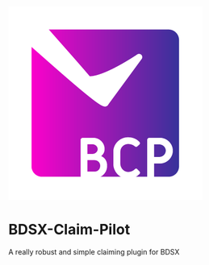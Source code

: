 ![](https://github.com/legitbox/BDSX-Claim-Pilot/blob/main/BCPicon.png?raw=true)
# BDSX-Claim-Pilot
A really robust and simple claiming plugin for BDSX
